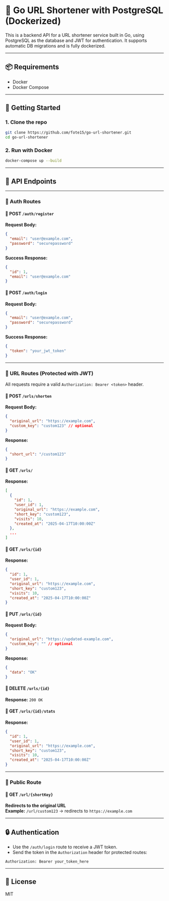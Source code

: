 # 🐳 Go URL Shortener with PostgreSQL (Dockerized)

This is a backend API for a URL shortener service built in Go, using PostgreSQL as the database and JWT for authentication. It supports automatic DB migrations and is fully dockerized.

---

## 📦 Requirements

- Docker
- Docker Compose

---

## 🚀 Getting Started

### 1. Clone the repo

```bash
git clone https://github.com/fote15/go-url-shortener.git
cd go-url-shortener
```

### 2. Run with Docker

```bash
docker-compose up --build
```

---

## 📡 API Endpoints

---

### 🔐 Auth Routes

#### 📌 POST `/auth/register`
**Request Body:**
```json
{
  "email": "user@example.com",
  "password": "securepassword"
}
```

**Success Response:**
```json
{
  "id": 1,
  "email": "user@example.com"
}
```

#### 📌 POST `/auth/login`
**Request Body:**
```json
{
  "email": "user@example.com",
  "password": "securepassword"
}
```

**Success Response:**
```json
{
  "token": "your_jwt_token"
}
```

---

### 🔗 URL Routes (Protected with JWT)

All requests require a valid `Authorization: Bearer <token>` header.

#### 📌 POST `/urls/shorten`
**Request Body:**
```json
{
  "original_url": "https://example.com",
  "custom_key": "custom123" // optional
}
```

**Response:**
```json
{
  "short_url": "/custom123"
}
```

#### 📌 GET `/urls/`
**Response:**
```json
[
  {
    "id": 1,
    "user_id": 1,
    "original_url": "https://example.com",
    "short_key": "custom123",
    "visits": 10,
    "created_at": "2025-04-17T10:00:00Z"
  },
  ...
]
```

#### 📌 GET `/urls/{id}`
**Response:**
```json
{
  "id": 1,
  "user_id": 1,
  "original_url": "https://example.com",
  "short_key": "custom123",
  "visits": 10,
  "created_at": "2025-04-17T10:00:00Z"
}
```

#### 📌 PUT `/urls/{id}`
**Request Body:**
```json
{
  "original_url": "https://updated-example.com",
  "custom_key": "" // optional
}
```

**Response:**
```json
{
  "data": "OK"
}
```

#### 📌 DELETE `/urls/{id}`
**Response:** `200 OK`

#### 📌 GET `/urls/{id}/stats`
**Response:**
```json
{
  "id": 1,
  "user_id": 1,
  "original_url": "https://example.com",
  "short_key": "custom123",
  "visits": 10,
  "created_at": "2025-04-17T10:00:00Z"
}
```

---

### 🚀 Public Route

#### 📌 GET `/url/{shortKey}`
**Redirects to the original URL**  
**Example:** `/url/custom123` → redirects to `https://example.com`

---

## 🔒 Authentication

- Use the `/auth/login` route to receive a JWT token.
- Send the token in the `Authorization` header for protected routes:
```
Authorization: Bearer your_token_here
```


---

## 📜 License

MIT